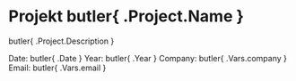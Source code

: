 # Projekt butler{ .Project.Name }

butler{ .Project.Description }

Date: butler{ .Date }
Year: butler{ .Year }
Company: butler{ .Vars.company }
Email: butler{ .Vars.email }
